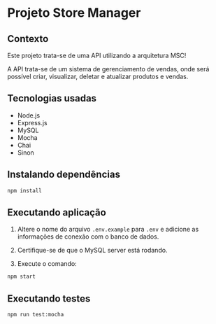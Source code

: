 # Projeto Store Manager

## Contexto

Este projeto trata-se de uma API utilizando a arquitetura MSC!

A API trata-se de um sistema de gerenciamento de vendas, onde será possível criar, visualizar, deletar e atualizar produtos e vendas.

## Tecnologias usadas

- Node.js
- Express.js
- MySQL
- Mocha
- Chai
- Sinon

## Instalando dependências

```bash
npm install
```

## Executando aplicação

1. Altere o nome do arquivo `.env.example` para `.env` e adicione as informações de conexão com o banco de dados.

2. Certifique-se de que o MySQL server está rodando.

3. Execute o comando:

```bash
npm start
```

## Executando testes

```bash
npm run test:mocha
```
